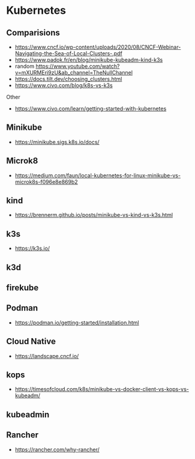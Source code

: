 # Kubernetes

## Comparisions

* <https://www.cncf.io/wp-content/uploads/2020/08/CNCF-Webinar-Navigating-the-Sea-of-Local-Clusters-.pdf>
* <https://www.padok.fr/en/blog/minikube-kubeadm-kind-k3s>
* random <https://www.youtube.com/watch?v=mXURMEri9zU&ab_channel=TheNullChannel>
* <https://docs.tilt.dev/choosing_clusters.html>
* <https://www.civo.com/blog/k8s-vs-k3s>

Other

* <https://www.civo.com/learn/getting-started-with-kubernetes>

## Minikube

* <https://minikube.sigs.k8s.io/docs/>

## Microk8

* <https://medium.com/faun/local-kubernetes-for-linux-minikube-vs-microk8s-f096e8e869b2>

## kind

* <https://brennerm.github.io/posts/minikube-vs-kind-vs-k3s.html>

## k3s

* <https://k3s.io/>

## k3d

## firekube

## Podman

* <https://podman.io/getting-started/installation.html>

## Cloud Native

* <https://landscape.cncf.io/>

## kops

* <https://timesofcloud.com/k8s/minikube-vs-docker-client-vs-kops-vs-kubeadm/>

## kubeadmin

## Rancher

* <https://rancher.com/why-rancher/>

